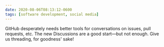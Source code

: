 ```yaml
---
date: 2020-08-06T08:13:12-0600
tags: [software development, social media]
---
```


GitHub desperately needs better tools for conversations on issues, pull requests, etc. The new Discussions are a good start—but not enough. Give us threading, for goodness' sake!
